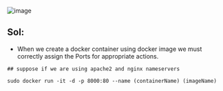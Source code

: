 ![image](https://github.com/januo-org/proof-of-concepts/assets/91359308/25a69358-d74e-4aa3-ad3a-981657afac3c)

Sol:
----

 - When we create a docker container using docker image we must correctly assign the Ports for appropriate actions.
  ```docker
  ## suppose if we are using apache2 and nginx nameservers

  sudo docker run -it -d -p 8000:80 --name (containerName) (imageName)
  ```

